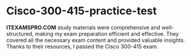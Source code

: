 # Cisco-300-415-practice-test
**ITEXAMSPRO.COM** study materials were comprehensive and well-structured, making my exam preparation efficient and effective. They covered all the necessary exam content and provided valuable insights. Thanks to their resources, I passed the Cisco 300-415 exam.

